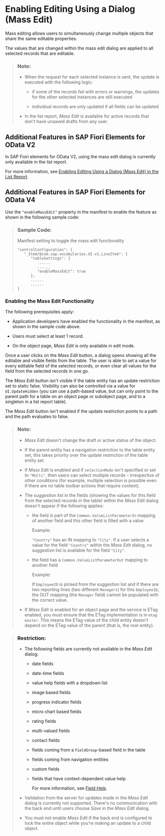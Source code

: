 <!-- loio965ef5b2895641bc9b6cd44f1bd0eb4d -->

# Enabling Editing Using a Dialog \(Mass Edit\)

Mass editing allows users to simultaneously change multiple objects that share the same editable properties.

The values that are changed within the mass edit dialog are applied to all selected records that are editable.

> ### Note:  
> -   When the request for each selected instance is sent, the update is executed with the following logic:
> 
>     -   if some of the records fail with errors or warnings, the updates for the other selected instances are still executed
> 
>     -   individual records are only updated if all fields can be updated
> 
> 
> -   In the list report, *Mass Edit* is available for active records that don't have unsaved drafts from any user.



<a name="loio965ef5b2895641bc9b6cd44f1bd0eb4d__section_bqg_2xm_mtb"/>

## Additional Features in SAP Fiori Elements for OData V2

In SAP Fiori elements for OData V2, using the mass edit dialog is currently only available in the list report.

For more information, see [Enabling Editing Using a Dialog \(Mass Edit\) in the List Report](enabling-editing-using-a-dialog-mass-edit-in-the-list-report-7cc4f04.md).



<a name="loio965ef5b2895641bc9b6cd44f1bd0eb4d__section_mjc_ccs_hnb"/>

## Additional Features in SAP Fiori Elements for OData V4

Use the `"enableMassEdit"` property in the manifest to enable the feature as shown in the following sample code:

> ### Sample Code:  
> Manifest setting to toggle the mass edit functionality
> 
> ```
> "controlConfiguration": {
>    "_Item/@com.sap.vocabularies.UI.v1.LineItem": {
>       "tableSettings": {
>          ......
>          ......
>          "enableMassEdit": true
>       },
>       ......
>       ......
> }
> ```



### Enabling the Mass Edit Functionality

The following prerequisites apply:

-   Application developers have enabled the functionality in the manifest, as shown in the sample code above.

-   Users must select at least 1 record.

-   On the object page, *Mass Edit* is only available in edit mode.


Once a user clicks on the *Mass Edit* button, a dialog opens showing all the editable and visible fields from the table. The user is able to set a value for every editable field of the selected records, or even clear all values for the field from the selected records in one go.

The *Mass Edit* button isn't visible if the table entity has an update restriction set to static false. Visibility can also be controlled via a value for `UI.UpdateHidden` \(you can use a path-based value, but can only point to the parent path for a table on an object page or subobject page, and to a singleton in a list report table\).

The *Mass Edit* button isn't enabled if the update restriction points to a path and the path evaluates to false.

> ### Note:  
> -   *Mass Edit* doesn't change the draft or active status of the object.
> 
> -   If the parent entity has a navigation restriction to the table entity set, this takes priority over the update restriction of the table entity set.
> 
> -   If *Mass Edit* is enabled and if `selectionMode` isn't specified or set to `"Multi"`, then users can select multiple records – irrespective of other conditions \(for example, multiple selection is possible even if there are no table toolbar actions that require context\).
> 
> -   The suggestion list in the fields \(showing the values for this field from the selected records in the table\) within the *Mass Edit* dialog doesn't appear if the following applies:
> 
>     -   the field is part of the `Common.ValueListParameterIn` mapping of another field and this other field is filled with a value
> 
>         Example:
> 
>         `"Country"` has an IN mapping to `"City"`. If a user selects a value for the field `"Country"` within the *Mass Edit* dialog, no suggestion list is available for the field `"City"`.
> 
>     -   the field has a `Common.ValueListParameterOut` mapping to another field
> 
>         Example:
> 
>         If `EmployeeID` is picked from the suggestion list and if there are two reporting lines \(two different `Managers`\) for this `EmployeeID`, the OUT mapping \(the `Manager` field\) cannot be populated with the correct value.
> 
> 
> -   If *Mass Edit* is enabled for an object page and the service is ETag enabled, you must ensure that the ETag implementation is in `etag master`. This means the ETag value of the child entity doesn't depend on the ETag value of the parent \(that is, the root entity\).

> ### Restriction:  
> -   The following fields are currently not available in the *Mass Edit* dialog:
> 
>     -   date fields
> 
>     -   date-time fields
> 
>     -   value help fields with a dropdown list
> 
>     -   image based fields
> 
>     -   progress indicator fields
> 
>     -   micro chart based fields
> 
>     -   rating fields
> 
>     -   multi-valued fields
> 
>     -   contact fields
> 
>     -   fields coming from a `FieldGroup`-based field in the table
> 
>     -   fields coming from navigation entities
> 
>     -   custom fields
> 
>     -   fields that have context-dependent value help
> 
>         For more information, see [Field Help](field-help-a5608ea.md).
> 
> 
> -   Validation from the server for updates made in the *Mass Edit* dialog is currently not supported. There's no communication with the back end until users choose *Save* in the *Mass Edit* dialog.
> 
> -   You must not enable *Mass Edit* if the back end is configured to lock the entire object while you're making an update to a child object.

